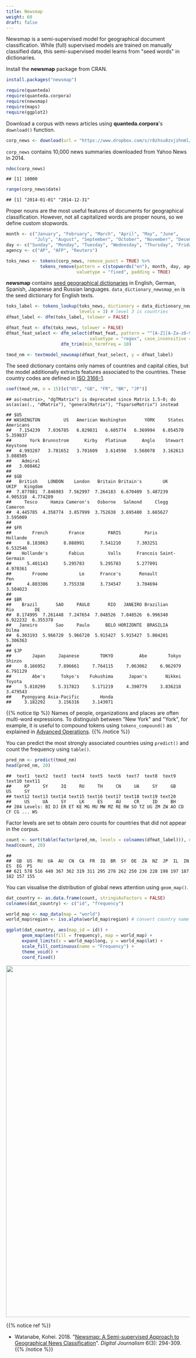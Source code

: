 ```yaml
---
title: Newsmap
weight: 60
draft: false
---
```


Newsmap is a semi-supervised model for geographical document classification. While (full) supervised models are trained on manually classified data, this semi-supervised model learns from "seed words" in dictionaries. 

Install the **newsmap** package from CRAN.


```r
install.packages("newsmap")
```


```r
require(quanteda)
require(quanteda.corpora)
require(newsmap)
require(maps)
require(ggplot2)
```

Download a corpus with news articles using **quanteda.corpora**'s `download()` function.


```r
corp_news <- download(url = "https://www.dropbox.com/s/r8zhsu8zvjzhnml/data_corpus_yahoonews.rds?dl=1")
```



`corp_news` contains 10,000 news summaries downloaded from Yahoo News in 2014.


```r
ndoc(corp_news)
```

```
## [1] 10000
```

```r
range(corp_news$date)
```

```
## [1] "2014-01-01" "2014-12-31"
```

Proper nouns are the most useful features of documents for geographical classification. However, not all capitalized words are proper nouns, so we define custom stopwords.


```r
month <- c("January", "February", "March", "April", "May", "June",
           "July", "August", "September", "October", "November", "December")
day <- c("Sunday", "Monday", "Tuesday", "Wednesday", "Thursday", "Friday", "Saturday")
agency <- c("AP", "AFP", "Reuters")
```


```r
toks_news <- tokens(corp_news, remove_punct = TRUE) %>% 
             tokens_remove(pattern = c(stopwords("en"), month, day, agency), 
                           valuetype = "fixed", padding = TRUE)
```

**newsmap** contains [seed geographical dictionaries](https://github.com/koheiw/newsmap/tree/master/dict) in English, German, Spanish, Japanese and Russian languages. `data_dictionary_newsmap_en` is the seed dictionary for English texts.


```r
toks_label <- tokens_lookup(toks_news, dictionary = data_dictionary_newsmap_en, 
                            levels = 3) # level 3 is countries
dfmat_label <- dfm(toks_label, tolower = FALSE)

dfmat_feat <- dfm(toks_news, tolower = FALSE)
dfmat_feat_select <- dfm_select(dfmat_feat, pattern = "^[A-Z][A-Za-z0-9]+", 
                                valuetype = "regex", case_insensitive = FALSE) %>% 
                     dfm_trim(min_termfreq = 10)

tmod_nm <- textmodel_newsmap(dfmat_feat_select, y = dfmat_label)
```

The seed dictionary contains only names of countries and capital cities, but the model additionally extracts features associated to the countries. These country codes are defined in [ISO 3166-1](https://en.wikipedia.org/wiki/ISO_3166-1_alpha-2).


```r
coef(tmod_nm, n = 15)[c("US", "GB", "FR", "BR", "JP")]
```

```
## as(<matrix>, "dgTMatrix") is deprecated since Matrix 1.5-0; do as(as(as(., "dMatrix"), "generalMatrix"), "TsparseMatrix") instead
```

```
## $US
## WASHINGTON         US   American Washington       YORK     States  Americans 
##   7.154239   7.036785   6.829831   6.605774   6.369994   6.054570   5.359837 
##       York Brunnstrom      Kirby   Platinum      Anglo    Stewart   Keystone 
##   4.993287   3.781652   3.701609   3.614598   3.568078   3.162613   3.088505 
##    Admiral 
##   3.008462 
## 
## $GB
##   British    LONDON    London   Britain Britain's        UK      UKIP   Kingdom 
##  7.877081  7.846983  7.562997  7.264183  6.670409  5.487239  4.905318  4.774289 
##     Tesco     Hamza Cameron's   Osborne   Salmond     Clegg   Cameron 
##  4.445785  4.358774  3.857999  3.752638  3.695480  3.665627  3.595009 
## 
## $FR
##        French        France         PARIS         Paris      Hollande 
##      8.183063      8.088991      7.541210      7.303251      6.532546 
##    Hollande's        Fabius         Valls      Francois Saint-Germain 
##      5.401143      5.295783      5.295783      5.277091      4.970361 
##        Froome            Le      France's       Renault           Pen 
##      4.803306      3.755338      3.734547      3.704694      3.504023 
## 
## $BR
##    Brazil       SAO     PAULO       RIO   JANEIRO Brazilian       Rio        DE 
##  8.174995  7.261448  7.247654  7.048526  7.048526  6.996340  6.922232  6.355378 
##   Janeiro       Sao     Paulo      BELO HORIZONTE  BRASILIA     Dilma 
##  6.303193  5.966720  5.966720  5.915427  5.915427  5.804201  5.306363 
## 
## $JP
##        Japan     Japanese        TOKYO          Abe        Tokyo       Shinzo 
##     8.166952     7.896661     7.764115     7.063062     6.962979     6.791129 
##        Abe's      Tokyo's    Fukushima      Japan's       Nikkei       Toyota 
##     5.810299     5.317823     5.171219     4.390779     3.836218     3.479543 
##    Pyongyang Asia-Pacific        Honda 
##     3.182292     3.156316     3.143071
```

{{% notice tip %}}
Names of people, organizations and places are often multi-word expressions. To distinguish between "New York" and "York", for example, it is useful to compound tokens using `tokens_compound()` as explained in [Advanced Operations](../advanced-operations/compound-mutiword-expressions/).
{{% /notice %}}

You can predict the most strongly associated countries using `predict()` and count the frequency using `table()`. 


```r
pred_nm <- predict(tmod_nm)
head(pred_nm, 20)
```

```
##  text1  text2  text3  text4  text5  text6  text7  text8  text9 text10 text11 
##     KP     SY     IQ     RU     TH     CN     UA     SY     GB     US     SY 
## text12 text13 text14 text15 text16 text17 text18 text19 text20 
##     US     UA     SY     LK     ES     AU     CR     ID     BH 
## 204 Levels: BI DJ ER ET KE MG MU MW MZ RE RW SO TZ UG ZM ZW AO CD CF CG ... WS
```

Factor levels are set to obtain zero counts for countries that did not appear in the corpus.


```r
count <- sort(table(factor(pred_nm, levels = colnames(dfmat_label))), decreasing = TRUE)
head(count, 20)
```

```
## 
##  GB  US  RU  UA  AU  CN  CA  FR  IQ  BR  SY  DE  ZA  NZ  JP  IL  IN  ES  EG  PS 
## 621 578 516 440 367 362 319 311 295 278 262 250 236 228 198 197 187 182 157 155
```

You can visualise the distribution of global news attention using `geom_map()`.


```r
dat_country <- as.data.frame(count, stringsAsFactors = FALSE)
colnames(dat_country) <- c("id", "frequency")

world_map <- map_data(map = "world")
world_map$region <- iso.alpha(world_map$region) # convert country name to ISO code

ggplot(dat_country, aes(map_id = id)) +
      geom_map(aes(fill = frequency), map = world_map) +
      expand_limits(x = world_map$long, y = world_map$lat) +
      scale_fill_continuous(name = "Frequency") +
      theme_void() +
      coord_fixed()
```

<img src="/machine-learning/newsmap.en_files/figure-html/unnamed-chunk-12-1.png" width="960" />

{{% notice ref %}}
- Watanabe, Kohei. 2018. "[Newsmap: A Semi-supervised Approach to Geographical News Classification](https://www.tandfonline.com/doi/abs/10.1080/21670811.2017.1293487)". _Digital Journalism_ 6(3): 294-309.
{{% /notice %}}
